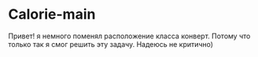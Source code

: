 # Calorie-main
Привет!
я немного поменял расположение класса конверт. Потому что только так я смог решить эту задачу. Надеюсь не критично)
